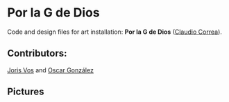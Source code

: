 # Por la G de Dios

Code and design files for art installation: **Por la G de Dios** ([Claudio Correa](http://claudio-correa.com/)).

## Contributors:

[Joris Vos](https://github.com/j0r15) and [Oscar González](https://github.com/oscgonfer)

## Pictures


